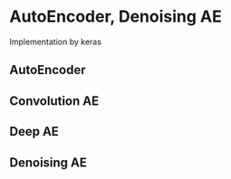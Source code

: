 # AutoEncoder, Denoising AE
Implementation by keras

## AutoEncoder

## Convolution AE

## Deep AE

## Denoising AE

